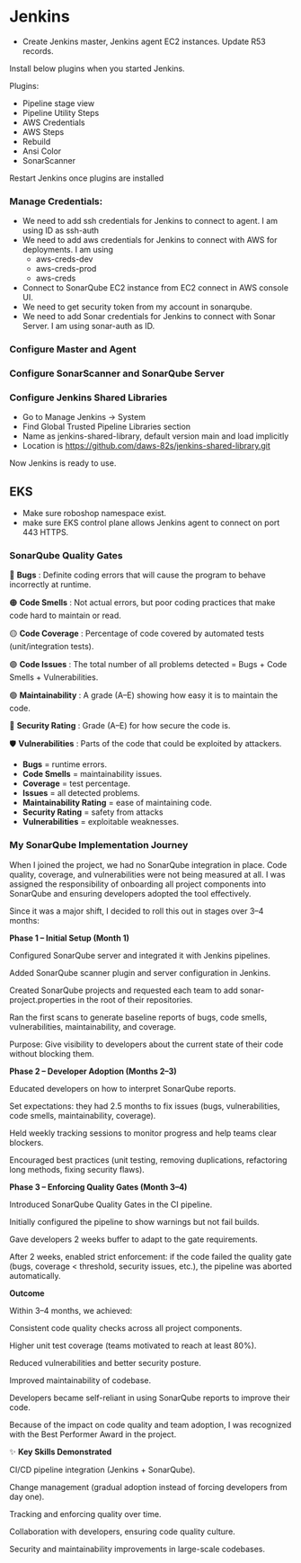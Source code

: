 # Jenkins

* Create Jenkins master, Jenkins agent EC2 instances. Update R53 records.

Install below plugins when you started Jenkins.

Plugins:

* Pipeline stage view
* Pipeline Utility Steps
* AWS Credentials
* AWS Steps
* Rebuild
* Ansi Color
* SonarScanner

Restart Jenkins once plugins are installed

### Manage Credentials:
* We need to add ssh credentials for Jenkins to connect to agent. I am using ID as ssh-auth
* We need to add aws credentials for Jenkins to connect with AWS for deployments. I am using
    * aws-creds-dev
    * aws-creds-prod
    * aws-creds
* Connect to SonarQube EC2 instance from EC2 connect in AWS console UI.
* We need to get security token from my account in sonarqube.
* We need to add Sonar credentials for Jenkins to connect with Sonar Server. I am using sonar-auth as ID.

### Configure Master and Agent

### Configure SonarScanner and SonarQube Server

### Configure Jenkins Shared Libraries
* Go to Manage Jenkins -> System
* Find Global Trusted Pipeline Libraries section
* Name as jenkins-shared-library, default version main and load implicitly
* Location is https://github.com/daws-82s/jenkins-shared-library.git

Now Jenkins is ready to use.

## EKS

* Make sure roboshop namespace exist.
* make sure EKS control plane allows Jenkins agent to connect on port 443 HTTPS.

### SonarQube Quality Gates

🔴 **Bugs** : Definite coding errors that will cause the program to behave incorrectly at runtime.

🟠 **Code Smells** : Not actual errors, but poor coding practices that make code hard to maintain or read.

🟡 **Code Coverage** : Percentage of code covered by automated tests (unit/integration tests).

🟣 **Code Issues** : The total number of all problems detected = Bugs + Code Smells + Vulnerabilities.

🟢 **Maintainability** : A grade (A–E) showing how easy it is to maintain the code.

🔐 **Security Rating** : Grade (A–E) for how secure the code is.

🛡️ **Vulnerabilities** : Parts of the code that could be exploited by attackers.

* **Bugs** = runtime errors.
* **Code Smells** = maintainability issues.
* **Coverage** = test percentage.
* **Issues** = all detected problems.
* **Maintainability Rating** = ease of maintaining code.
* **Security Rating** = safety from attacks
* **Vulnerabilities** = exploitable weaknesses.

### My SonarQube Implementation Journey

When I joined the project, we had no SonarQube integration in place. Code quality, coverage, and vulnerabilities were not being measured at all. I was assigned the responsibility of onboarding all project components into SonarQube and ensuring developers adopted the tool effectively.

Since it was a major shift, I decided to roll this out in stages over 3–4 months:

**Phase 1 – Initial Setup (Month 1)**

Configured SonarQube server and integrated it with Jenkins pipelines.

Added SonarQube scanner plugin and server configuration in Jenkins.

Created SonarQube projects and requested each team to add sonar-project.properties in the root of their repositories.

Ran the first scans to generate baseline reports of bugs, code smells, vulnerabilities, maintainability, and coverage.

Purpose: Give visibility to developers about the current state of their code without blocking them.

**Phase 2 – Developer Adoption (Months 2–3)**

Educated developers on how to interpret SonarQube reports.

Set expectations: they had 2.5 months to fix issues (bugs, vulnerabilities, code smells, maintainability, coverage).

Held weekly tracking sessions to monitor progress and help teams clear blockers.

Encouraged best practices (unit testing, removing duplications, refactoring long methods, fixing security flaws).

**Phase 3 – Enforcing Quality Gates (Month 3–4)**

Introduced SonarQube Quality Gates in the CI pipeline.

Initially configured the pipeline to show warnings but not fail builds.

Gave developers 2 weeks buffer to adapt to the gate requirements.

After 2 weeks, enabled strict enforcement: if the code failed the quality gate (bugs, coverage < threshold, security issues, etc.), the pipeline was aborted automatically.

**Outcome**

Within 3–4 months, we achieved:

Consistent code quality checks across all project components.

Higher unit test coverage (teams motivated to reach at least 80%).

Reduced vulnerabilities and better security posture.

Improved maintainability of codebase.

Developers became self-reliant in using SonarQube reports to improve their code.

Because of the impact on code quality and team adoption, I was recognized with the Best Performer Award in the project.

✨ **Key Skills Demonstrated**

CI/CD pipeline integration (Jenkins + SonarQube).

Change management (gradual adoption instead of forcing developers from day one).

Tracking and enforcing quality over time.

Collaboration with developers, ensuring code quality culture.

Security and maintainability improvements in large-scale codebases.